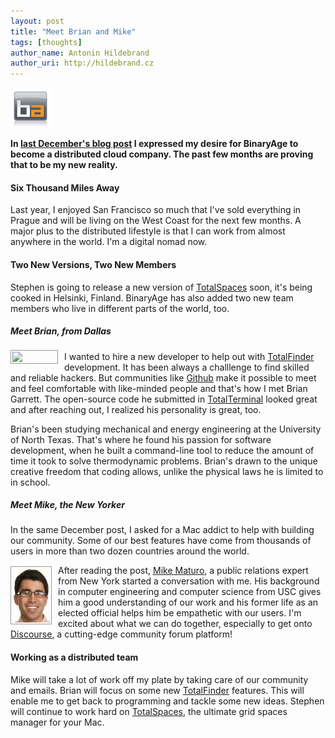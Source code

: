 ```yaml
---
layout: post
title: "Meet Brian and Mike"
tags: [thoughts]
author_name: Antonin Hildebrand
author_uri: http://hildebrand.cz
---
```


<img src="/shared/img/icons/binaryage-badge-64.png" class="intro-icon"/>

**In <a href="http://blog.binaryage.com/the-fourth-year-of-binaryage/">last December's blog post</a> I expressed my desire for BinaryAge to become a distributed cloud company. The past few months are proving that to be my new reality.**

#### Six Thousand Miles Away

Last year, I enjoyed San Francisco so much that I've sold everything in Prague and will be living on the West Coast for the next few months. A major plus to the distributed lifestyle is that I can work from almost anywhere in the world. I'm a digital nomad now.

#### Two New Versions, Two New Members

Stephen is going to release a new version of <a href="http://totalspaces.binaryage.com">TotalSpaces</a> soon, it's being cooked in Helsinki, Finland. BinaryAge has also added two new team members who live in different parts of the world, too.

##### Meet Brian, from Dallas

<img src="/images/brian.png" style="width:70px;float:left; margin-top: -2px; margin-right: 10px; padding:2px; border:1px #999 solid;"/> I wanted to hire a new developer to help out with <a href="http://totalfinder.binaryage.com">TotalFinder</a> development. It has been always a challlenge to find skilled and reliable hackers. But communities like [Github](http://github.com) make it possible to meet and feel comfortable with like-minded people and that's how I met Brian Garrett. The open-source code he submitted in [TotalTerminal](http://totalterminal.binaryage.com) looked great and after reaching out, I realized his personality is great, too.

Brian's been studying mechanical and energy engineering at the University of North Texas. That's where he found his passion for software development, when he built a command-line tool to reduce the amount of time it took to solve thermodynamic problems. Brian's drawn to the unique creative freedom that coding allows, unlike the physical laws he is limited to in school.

##### Meet Mike, the New Yorker

In the same December post, I asked for a Mac addict to help with building our community. Some of our best features have come from thousands of users in more than two dozen countries around the world.

<img src="/images/mike.jpg" style="width:60px;float:left; margin-top: 2px; margin-right: 10px; padding:2px; border:1px #999 solid;"/> After reading the post, <a href="http://www.michaelmaturo.com/">Mike Maturo</a>, a public relations expert from New York started a conversation with me. His background in computer engineering and computer science from USC gives him a good understanding of our work and his former life as an elected official helps him be empathetic with our users. I'm excited about what we can do together, especially to get onto <a href="http://www.discourse.org">Discourse</a>, a cutting-edge community forum platform!

#### Working as a distributed team

Mike will take a lot of work off my plate by taking care of our community and emails. Brian will focus on some new <a href="http://totalfinder.binaryage.com">TotalFinder</a> features. This will enable me to get back to programming and tackle some new ideas. Stephen will continue to work hard on <a href="http://totalspaces.binaryage.com">TotalSpaces</a>, the ultimate grid spaces manager for your Mac.
